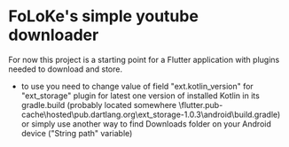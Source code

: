 # FoLoKe's simple youtube downloader

For now this project is a starting point for a Flutter application with plugins needed to download and store.
- to use you need to change value of field "ext.kotlin_version" for "ext_storage" plugin for latest one version of installed Kotlin in its gradle.build 
(probably located somewhere \flutter\.pub-cache\hosted\pub.dartlang.org\ext_storage-1.0.3\android\build.gradle) 
or simply use another way to find Downloads folder on your Android device ("String path" variable)
